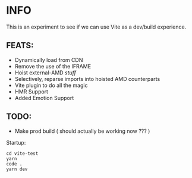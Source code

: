 # INFO
This is an experiment to see if we can use Vite as a dev/build experience.

## FEATS:
- Dynamically load from CDN
- Remove the use of the IFRAME
- Hoist external-AMD *stuff*
- Selectively, reparse imports into hoisted AMD counterparts
- Vite plugin to do all the magic
- HMR Support
- Added Emotion Support

## TODO:
- Make prod build ( should actually be working now ??? )

Startup:
```
cd vite-test
yarn
code .
yarn dev
```
